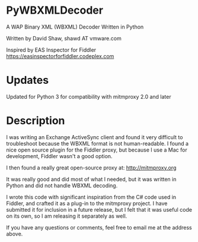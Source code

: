 PyWBXMLDecoder
==============

A WAP Binary XML (WBXML) Decoder Written in Python

Written by David Shaw, shawd AT vmware.com

Inspired by EAS Inspector for Fiddler
https://easinspectorforfiddler.codeplex.com

Updates
==============
Updated for Python 3 for compatibility with mitmproxy 2.0 and later

Description
==============
I was writing an Exchange ActiveSync client and found it very difficult to troubleshoot because the WBXML format is not human-readable.  I found a nice open source plugin for the Fiddler proxy, but because I use a Mac for development, Fiddler wasn't a good option.

I then found a really great open-source proxy at:  http://mitmproxy.org

It was really good and did most of what I needed, but it was written in Python and did not handle WBXML decoding.  

I wrote this code with significant inspiration from the C# code used in Fiddler, and crafted it as a plug-in to the mitmproxy project. I have submitted it for inclusion in a future release, but I felt that it was useful code on its own, so I am releasing it separately as well.

If you have any questions or comments, feel free to email me at the address above.
